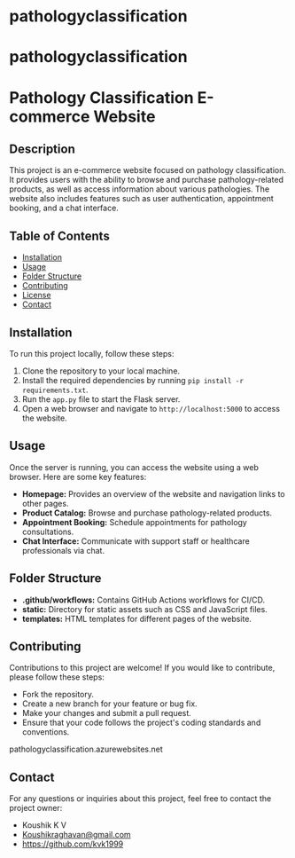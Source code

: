 # pathologyclassification
# pathologyclassification


# Pathology Classification E-commerce Website

## Description
This project is an e-commerce website focused on pathology classification. It provides users with the ability to browse and purchase pathology-related products, as well as access information about various pathologies. The website also includes features such as user authentication, appointment booking, and a chat interface.

## Table of Contents
- [Installation](#installation)
- [Usage](#usage)
- [Folder Structure](#folder-structure)
- [Contributing](#contributing)
- [License](#license)
- [Contact](#contact)

## Installation
To run this project locally, follow these steps:

1. Clone the repository to your local machine.
2. Install the required dependencies by running `pip install -r requirements.txt`.
3. Run the `app.py` file to start the Flask server.
4. Open a web browser and navigate to `http://localhost:5000` to access the website.

## Usage
Once the server is running, you can access the website using a web browser. Here are some key features:

- **Homepage:** Provides an overview of the website and navigation links to other pages.
- **Product Catalog:** Browse and purchase pathology-related products.
- **Appointment Booking:** Schedule appointments for pathology consultations.
- **Chat Interface:** Communicate with support staff or healthcare professionals via chat.

## Folder Structure
- **.github/workflows:** Contains GitHub Actions workflows for CI/CD.
- **static:** Directory for static assets such as CSS and JavaScript files.
- **templates:** HTML templates for different pages of the website.

## Contributing
Contributions to this project are welcome! If you would like to contribute, please follow these steps:
- Fork the repository.
- Create a new branch for your feature or bug fix.
- Make your changes and submit a pull request.
- Ensure that your code follows the project's coding standards and conventions.

pathologyclassification.azurewebsites.net

## Contact
For any questions or inquiries about this project, feel free to contact the project owner:
- Koushik K V
- Koushikraghavan@gmail.com
- https://github.com/kvk1999

